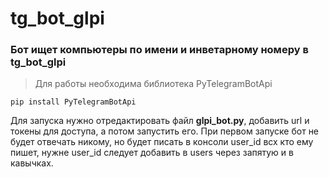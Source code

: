 # tg_bot_glpi
### Бот ищет компьютеры по имени и инветарному номеру в tg_bot_glpi

> Для работы необходима библиотека PyTelegramBotApi

    pip install PyTelegramBotApi

Для запуска нужно отредактировать файл **glpi_bot.py**, добавить url и токены для доступа, а потом запустить его.
При первом запуске бот не будет отвечать никому, но будет писать в консоли user_id всх кто ему пишет, нужне user_id следует добавить в users через запятую и в кавычках.